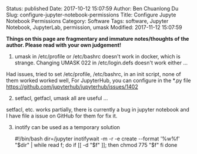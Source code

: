 Status: published
Date: 2017-10-12 15:07:59
Author: Ben Chuanlong Du
Slug: configure-jupyter-notebook-permissions
Title: Configure Jupyte Notebook Permissions
Category: Software
Tags: software, Jupyter Notebook, JupyterLab, permission, umask
Modified: 2017-11-12 15:07:59

**Things on this page are fragmentary and immature notes/thoughts of the author. Please read with your own judgement!**

1. umask in /etc/profile or /etc/bashrc doesn't work in docker,
    which is strange.
    Changing UMASK 022 in /etc/login.defs doesn't work either ...

Had issues, 
tried to set /etc/profile, /etc/bashrc, in an init script, none of them worked worked well,
For JupyterHub, you can configure in the *.py file
https://github.com/jupyterhub/jupyterhub/issues/1402

2. setfacl, getfacl, umask all are useful ...

setfacl, etc. works partially, 
there is currently a bug in jupyter notebook 
and I have file a issue on GitHub for them for fix it.

3. inotify can be used as a temporary solution 

    #!/bin/bash
    dir=/jupyter
    inotifywait -m -r -e create --format '%w%f' "$dir" | while read f; do
        if [[ -d "$f" ]]; then
            chmod 775 "$f"
        fi
    done
